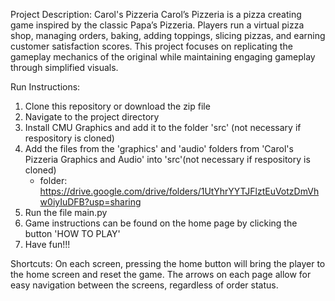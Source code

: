 Project Description: Carol's Pizzeria
Carol’s Pizzeria is a pizza creating game inspired by the classic Papa’s Pizzeria. Players run a virtual pizza shop, managing orders, baking, adding toppings, slicing pizzas, and earning customer satisfaction scores. This project focuses on replicating the gameplay mechanics of the original while maintaining engaging gameplay through simplified visuals.

Run Instructions:
1. Clone this repository or download the zip file
2. Navigate to the project directory
3. Install CMU Graphics and add it to the folder 'src' (not necessary if respository is cloned)
4. Add the files from the 'graphics' and 'audio' folders from 'Carol's Pizzeria Graphics and Audio' into 'src'(not necessary if respository is cloned)
   - folder: https://drive.google.com/drive/folders/1UtYhrYYTJFlztEuVotzDmVhw0iyIuDFB?usp=sharing
5. Run the file main.py
6. Game instructions can be found on the home page by clicking the button 'HOW TO PLAY'
7. Have fun!!!

Shortcuts:
On each screen, pressing the home button will bring the player to the home screen and reset the game. The arrows on each page allow for easy navigation between the screens, regardless of order status.

